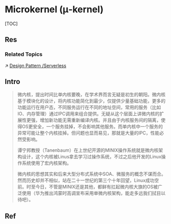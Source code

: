 # Microkernel (μ-kernel)

[TOC]



## Res
### Related Topics
↗ [Design Pattern /Serverless](../../../../../../Software%20Engineering/👾%20Web%20Development/👩🏻‍🎨%20Design%20Pattern/Serverless/Serverless.md)



## Intro
> 微内核，提出时间比单内核要晚，在学术界而言无疑是初生的朝阳。微内核基于模块化的设计，将内核功能简化到最少，仅提供少量基础功能，更多的功能运行在用户态，不同服务运行在不同的地址空间，常用的服务（比如IO、内存管理）通过IPC调用来组合提供。无疑从这个层面上讲微内核的扩展性更强，增加新功能无需重新编译内核。并且由于内核服务间的隔离，使得OS更安全，一个服务挂掉，不会影响其他服务。而单内核中一个服务的异常可能让整个内核挂掉。但问题也显而易见，那就是大量的IPC，性能必然受影响。
> 
> 谭宁邦教授（Tanenbaum）在上世纪开源的MINIX操作系统就是微内核架构设计，这个内核被Linus拿去学习过操作系统，不过之后他开发的Linux操作系统使用了宏内核架构。
> 
> 微内核的思想其实和后来大型分布式系统中SOA、微服务的概念不谋而合。然而历史却并不相似，站在二十一世纪的第三个十年回望，Linux成功空前。时至今日，不管是MINIX还是其他，都鲜有扛起微内核大旗的OS被广泛使用（华为推出鸿蒙时高调宣布采用单微内核架构，能走多远我们拭目以待吧）。



## Ref

